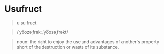 # Usufruct

> u·su·fruct

> /ˈyo͞ozəˌfrəkt,ˈyo͞osəˌfrəkt/

> noun: 
    the right to enjoy the use and advantages of another's property short of the destruction or waste of its substance.